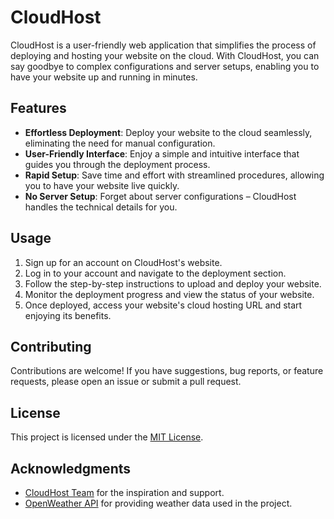# CloudHost

CloudHost is a user-friendly web application that simplifies the process of deploying and hosting your website on the cloud. With CloudHost, you can say goodbye to complex configurations and server setups, enabling you to have your website up and running in minutes.

## Features

- **Effortless Deployment**: Deploy your website to the cloud seamlessly, eliminating the need for manual configuration.
- **User-Friendly Interface**: Enjoy a simple and intuitive interface that guides you through the deployment process.
- **Rapid Setup**: Save time and effort with streamlined procedures, allowing you to have your website live quickly.
- **No Server Setup**: Forget about server configurations – CloudHost handles the technical details for you.

## Usage

1. Sign up for an account on CloudHost's website.
2. Log in to your account and navigate to the deployment section.
3. Follow the step-by-step instructions to upload and deploy your website.
4. Monitor the deployment progress and view the status of your website.
5. Once deployed, access your website's cloud hosting URL and start enjoying its benefits.

## Contributing

Contributions are welcome! If you have suggestions, bug reports, or feature requests, please open an issue or submit a pull request.

## License

This project is licensed under the [MIT License](LICENSE).

## Acknowledgments

- [CloudHost Team](https://www.cloudhost.com) for the inspiration and support.
- [OpenWeather API](https://openweathermap.org) for providing weather data used in the project.
